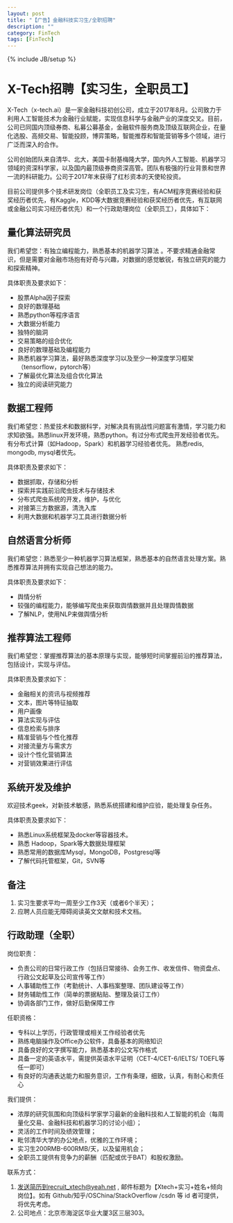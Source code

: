 ```yaml
---
layout: post
title: "【广告】金融科技实习生/全职招聘"
description: ""
category: FinTech
tags: [FinTech]
---
```

{% include JB/setup %}

# X-Tech招聘【实习生，全职员工】

X-Tech（x-tech.ai）是一家金融科技初创公司，成立于2017年8月。公司致力于利用人工智能技术为金融行业赋能，实现信息科学与金融产业的深度交叉。目前，公司已同国内顶级券商、私募公募基金，金融软件服务商及顶级互联网企业，在量化选股、高频交易、智能投顾，博弈策略，智能推荐和智能营销等多个领域，进行广泛而深入的合作。

公司创始团队来自清华、北大，美国卡耐基梅隆大学，国内外人工智能、机器学习领域的资深科学家，以及国内最顶级券商资深高管。团队有极强的行业背景和世界一流的科研能力。公司于2017年末获得了红杉资本的天使轮投资。

目前公司提供多个技术研发岗位（全职员工及实习生，有ACM程序竞赛经验和获奖经历者优先，有Kaggle，KDD等大数据竞赛经验和获奖经历者优先，有互联网或金融公司实习经历者优先）和一个行政助理岗位（全职员工），具体如下：

## 量化算法研究员

我们希望您：有独立编程能力，熟悉基本的机器学习算法 。不要求精通金融常识，但是需要对金融市场抱有好奇与兴趣，对数据的感觉敏锐，有独立研究的能力和探索精神。

具体职责及要求如下：
* 股票Alpha因子探索
* 良好的数理基础
* 熟悉python等程序语言
* 大数据分析能力
* 独特的脑洞
* 交易策略的组合优化
* 良好的数理基础及编程能力
* 熟悉机器学习算法，最好熟悉深度学习以及至少一种深度学习框架（tensorflow，pytorch等）
* 了解最优化算法及组合优化算法
* 独立的阅读研究能力

## 数据工程师
我们希望您：热爱技术和数据科学，对解决具有挑战性问题富有激情，学习能力和求知欲强。熟悉linux开发环境，熟悉python。有过分布式爬虫开发经验者优先。有分布式计算（如Hadoop，Spark）和机器学习经验者优先。 熟悉redis, mongodb, mysql者优先。  

具体职责及要求如下：
* 数据抓取，存储和分析
* 探索并实践前沿爬虫技术与存储技术 
* 分布式爬虫系统的开发，维护，与优化 
* 对接第三方数据源，清洗入库 
* 利用大数据和机器学习工具进行数据分析  

## 自然语言分析师
我们希望您：熟悉至少一种机器学习算法框架，熟悉基本的自然语言处理方案。熟悉推荐算法并拥有实现自己想法的能力。

具体职责及要求如下：
* 舆情分析
* 较强的编程能力，能够编写爬虫来获取舆情数据并且处理舆情数据
* 了解NLP，使用NLP来做舆情分析

## 推荐算法工程师
我们希望您：掌握推荐算法的基本原理与实现，能够短时间掌握前沿的推荐算法，包括设计，实现与评估。

具体职责及要求如下：
* 金融相关的资讯与视频推荐
* 文本，图片等特征抽取
* 用户画像
* 算法实现与评估
* 信息检索与排序
* 精准营销与个性化推荐
* 对接流量方与需求方
* 设计个性化营销算法
* 对营销效果进行评估

## 系统开发及维护
欢迎技术geek，对新技术敏感，熟悉系统搭建和维护应验，能处理复杂任务。

具体职责及要求如下：
* 熟悉Linux系统框架及docker等容器技术。
* 熟悉 Hadoop，Spark等大数据处理框架
* 熟悉常用的数据库Mysql，MongoDB，Postgresql等
* 了解代码托管框架，Git，SVN等

## 备注

1. 实习生要求平均一周至少工作3天（或者6个半天）；
2. 应聘人员应能无障碍阅读英文文献和技术文档。

## 行政助理（全职）

岗位职责：
* 负责公司的日常行政工作（包括日常接待、会务工作、收发信件、物资盘点、行政公文起草及公司宣传等工作）
* 人事辅助性工作（考勤统计、人事档案整理、团队建设等工作）
* 财务辅助性工作（简单的票据粘贴、整理及装订工作）
* 协调各部门工作，做好后勤保障工作

任职资格：
* 专科以上学历，行政管理或相关工作经验者优先
* 熟练电脑操作及Office办公软件，具备基本的网络知识
* 具备良好的文字撰写能力，熟悉基本的公文写作格式
* 具备一定的英语水平，需提供英语水平证明（CET-4/CET-6/IELTS/ TOEFL等任一即可）
* 有良好的沟通表达能力和服务意识，工作有条理，细致，认真，有耐心和责任心

我们提供：
* 浓厚的研究氛围和向顶级科学家学习最新的金融科技和人工智能的机会（每周量化交易、金融科技和机器学习的讨论小组）；
* 灵活的工作时间及绩效管理；
* 毗邻清华大学的办公地点，优雅的工作环境；
* 实习生200RMB-600RMB/天，以及留用机会；	
* 全职员工提供有竞争力的薪酬（匹配或优于BAT）和股权激励。
	
联系方式：
1. 发送简历到recruit_xtech@yeah.net , 邮件标题为【Xtech+实习+姓名+倾向岗位】。如有 Github/知乎/OSChina/StackOverflow /csdn 等 id 者可提供，将优先考虑。 
2. 公司地点：北京市海淀区华业大厦3区三层303。
